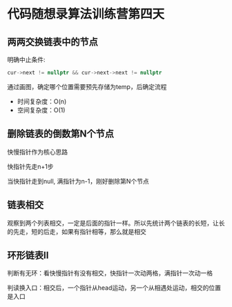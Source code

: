 # 代码随想录算法训练营第四天

## 两两交换链表中的节点

明确中止条件: 

```c++
cur->next != nullptr && cur->next->next != nullptr
```

通过画图，确定哪个位置需要预先存储为temp，后确定流程

- 时间复杂度：O(n)
- 空间复杂度：O(1)

## 删除链表的倒数第N个节点

快慢指针作为核心思路

快指针先走n+1步

当快指针走到null, 满指针为n-1，刚好删除第N个节点

## 链表相交

观察到两个列表相交，一定是后面的指针一样。所以先统计两个链表的长短，让长的先走，短的后走，如果有指针相等，那么就是相交

## 环形链表II

判断有无环：看快慢指针有没有相交，快指针一次动两格，满指针一次动一格

判读换入口：相交后，一个指针从head运动，另一个从相遇处运动，相交的位置是入口
